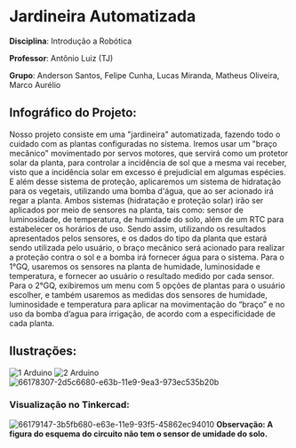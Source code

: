 # Jardineira Automatizada

**Disciplina**: Introdução a Robótica

**Professor**: Antônio Luiz (TJ)

**Grupo**: Anderson Santos, Felipe Cunha, Lucas Miranda, Matheus Oliveira, Marco Aurélio


## Infográfico do Projeto:
Nosso projeto consiste em uma "jardineira" automatizada, fazendo todo o cuidado com as plantas configuradas no sistema. Iremos usar um "braço mecânico" movimentado por servos motores, que servirá como um protetor solar da planta, para controlar a incidência de sol que a mesma vai receber, visto que a incidência solar em excesso é prejudicial em algumas espécies. E além desse sistema de proteção, aplicaremos um sistema de hidratação para os vegetais, utilizando uma bomba d'água, que ao ser acionado irá regar a planta. Ambos sistemas (hidratação e proteção solar) irão ser aplicados por meio de sensores na planta, tais como: sensor de luminosidade, de temperatura, de humidade do solo, além de um RTC para estabelecer os horários de uso. Sendo assim, utilizando os resultados apresentados pelos sensores, e os dados do tipo da planta que estará sendo utilizada pelo usuário, o braço mecânico será acionado para realizar a proteção contra o sol e a bomba irá fornecer água para o sistema. Para o 1°GQ, usaremos os sensores na planta de humidade, luminosidade e temperatura, e fornecer ao usuário o resultado medido por cada sensor. Para o 2°GQ, exibiremos um menu com 5 opções de plantas para o usuário escolher, e também usaremos as medidas dos sensores de humidade, luminosidade e temperatura para aplicar na movimentação do “braço” e no uso da bomba d’agua para irrigação, de acordo com a especificidade de cada planta.

## Ilustrações:
![1 Arduino](https://user-images.githubusercontent.com/54013675/187087193-d6c3c235-8c8e-4eef-9b36-fa8d439eea44.jpg)
![2 Arduino](https://user-images.githubusercontent.com/54013675/187087197-1022d8f9-fab3-4399-9eda-d3fbd5825ad4.jpg)
![66178307-2d5c6680-e63b-11e9-9ea3-973ec535b20b](https://user-images.githubusercontent.com/54013675/187086686-c94c9379-5aa4-4df7-aeb3-484cc504dfb6.jpg)


### Visualização no Tinkercad:
![66179147-3b5fb680-e63e-11e9-93f5-45862ec94010](https://user-images.githubusercontent.com/54013675/187086762-76082f16-b3e4-4993-9e7b-7fc99bcefcb2.jpg)
**Observação: A figura do esquema do circuito não tem o sensor de umidade do solo.**
